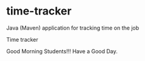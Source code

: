 # time-tracker
Java (Maven) application for tracking time on the job

Time tracker

Good Morning Students!!!
Have a Good Day.
